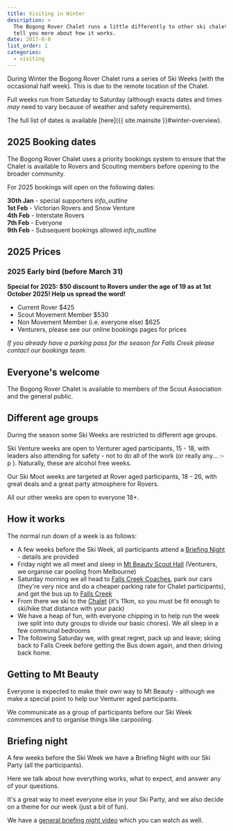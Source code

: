 ```yaml
---
title: Visiting in Winter
description: >
  The Bogong Rover Chalet runs a little differently to other ski chalets. We'll
  tell you more about how it works.
date: 2017-8-8
list_order: 1
categories:
  - visiting
---
```


During Winter the Bogong Rover Chalet runs a series of Ski Weeks (with the
occasional half week). This is due to the remote location of the Chalet.

Full weeks run from Saturday to Saturday (although exacts dates and times _may_
need to vary because of weather and safety requirements).

The full list of dates is available [here]({{ site.mainsite }}#winter-overview).

## 2025 Booking dates

The Bogong Rover Chalet uses a priority bookings system to ensure that the
Chalet is available to Rovers and Scouting members before opening to the broader
community.

For 2025 bookings will open on the following dates:

<b>30th Jan</b> - special supporters <i class='material-icons' title="People who help at working bees and similar supporters. We'll contact those affected.">info_outline</i>
<br /><b>1st Feb</b> - Victorian Rovers and Snow Venture
<br /><b>4th Feb</b> - Interstate Rovers
<br /><b>7th Feb</b> - Everyone
<br /><b>9th Feb</b> - Subsequent bookings allowed <i class='material-icons' title='Before this date you can only book in for a single week. After this date anyone can book into as many additional weeks as they like.'>info_outline</i>

## 2025 Prices

### 2025 Early bird (before March 31)

**Special for 2025: $50 discount to Rovers under the age of 19 as at 1st October 2025! Help us spread the word!**

 - Current Rover $425
 - Scout Movement Member $530
 - Non Movement Member (i.e. everyone else) $625
 - Venturers, please see our online bookings pages for prices

_If you already have a parking pass for the season for Falls Creek please contact our bookings team._

## Everyone's welcome

The Bogong Rover Chalet is available to members of the Scout Association and the
general public.

## Different age groups

During the season some Ski Weeks are restricted to different age groups.

Ski Venture weeks are open to Venturer aged participants, 15 - 18, with leaders
also attending for safety - not to do all of the work (or really any... :-p ).
Naturally, these are alcohol free weeks.

Our Ski Moot weeks are targeted at Rover aged participants, 18 - 26, with great
deals and a great party atmosphere for Rovers.

All our other weeks are open to everyone 18+.

## How it works

The normal run down of a week is as follows:

- A few weeks before the Ski Week, all participants attend a [Briefing
  Night](#briefing-night) - details are provided
- Friday night we all meet and sleep in [Mt Beauty Scout Hall](https://goo.gl/maps/Sx9m2s9pAoFy8csd6) (Venturers, we organise car pooling from Melbourne)
- Saturday morning we all head to [Falls Creek Coaches](https://www.google.com.au/maps/place/Falls+Creek+Coaches,+Tawonga+South+VIC+3698/@-36.7379858,147.1609871,17z/data=!4m2!3m1!1s0x6b243d96db96a74f:0xa74a0c7ad6694da1),
   park our cars (they're very nice and do a cheaper parking rate for Chalet
   participants), and get the bus up to [Falls Creek](https://www.google.com.au/maps/place/Windy+Corner+Car+Park,+Bogong+High+Plains+Rd,+Falls+Creek+VIC+3699/@-36.8645073,147.2864847,17z/data=!4m2!3m1!1s0x6b2447639a2dd45b:0x21aeee899c12bda5)
- From there we ski to the [Chalet](https://www.google.com.au/maps/dir/Windy+Corner+Car+Park,+Bogong+High+Plains+Rd,+Falls+Creek+VIC+3699/Bogong+Rover+Chalet,+Nelse,+Victoria/@-36.884287,147.3048098,14z/data=!4m8!4m7!1m2!1m1!1s0x6b2447639a2dd45b:0x21aeee899c12bda5!1m2!1m1!1s0x6b2447ea5e2780c1:0xd9d7ac523322deeb!3e2) (it's 11km, so you must be fit enough to ski/hike that distance with your pack)
- We have a heap of fun, with everyone chipping in to help run the week (we
  split into duty groups to divide our basic chores). We all sleep in a few
  communal bedrooms
- The following Saturday we, with great regret, pack up and leave; skiing back
  to Falls Creek before getting the Bus down again, and then driving back home.

## Getting to Mt Beauty

Everyone is expected to make their own way to Mt Beauty - although we make a
special point to help our Venturer aged participants.

We communicate as a group of participants before our Ski Week commences and to
organise things like carpooling.

## Briefing night

A few weeks before the Ski Week we have a Briefing Night with our Ski Party (all
the participants).

Here we talk about how everything works, what to expect, and answer any of your
questions.

It's a great way to meet everyone else in your Ski Party, and we also decide on
a theme for our week (just a bit of fun).

We have a [general briefing night
video](https://www.youtube.com/watch?v=CNehMo4xxgY) which you can watch as well.
